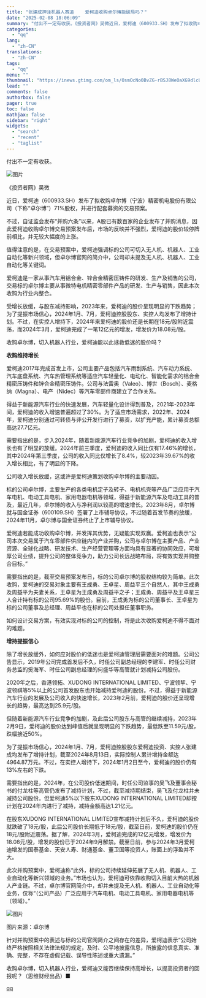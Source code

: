```yaml
---
title: "张建成押注机器人赛道    爱柯迪收购卓尔博能破局吗？"
date: "2025-02-08 18:06:09"
summary: "付出不一定有收获。《投资者网》吴微近日，爱柯迪（600933.SH）发布了拟收购卓尔博（宁波）精密机..."
categories:
  - "qq"
lang:
  - "zh-CN"
translations:
  - "zh-CN"
tags:
  - "qq"
menu: ""
thumbnail: "https://inews.gtimg.com/om_ls/OsmOcNo0BvZG-rBSJ8WeOaXG9dlcUf9URKFPKuv8Dysy4AA_640360/0"
lead: ""
comments: false
authorbox: false
pager: true
toc: false
mathjax: false
sidebar: "right"
widgets:
  - "search"
  - "recent"
  - "taglist"
---
```


付出不一定有收获。

![图片](https://inews.gtimg.com/om_bt/OWSRpuuYw1Rf-1W7-he9ElivqeozJHKz4bsowsun96AdsAA/1000)

《投资者网》吴微

近日，爱柯迪（600933.SH）发布了拟收购卓尔博（宁波）精密机电股份有限公司（下称“卓尔博”）71%股权，并进行配套募资的交易预案。

不过，自证监会发布“并购六条”以来，A股已有数百家的企业发布了并购消息，因此爱柯迪收购卓尔博交易预案发布后，市场的反映并不强烈，爱柯迪的股价较停牌前相比，并无较大幅度的上涨。

值得注意的是，在交易预案中，爱柯迪强调标的公司可切入无人机、机器人、工业自动化等新兴领域，但卓尔博官网的简介中，公司却未提及无人机、机器人、工业自动化等关键词。

爱柯迪是一家从事汽车用铝合金、锌合金精密压铸件的研发、生产及销售的公司，交易标的卓尔博主要从事微特电机精密零部件产品的研发、生产与销售，因此本次收购为行业内整合。

受增长放缓，与股东减持影响，2023年来，爱柯迪的股价呈现明显的下跌趋势；为了提振市场信心，2024年1月、7月，爱柯迪控股股东、实控人均发布了增持计划。不过，在实控人增持下，2024年来爱柯迪的股价还是长期在18元/股附近震荡，而2024年3月，爱柯迪完成了一笔12亿元的增发，增发价为18.08元/股。

收购卓尔博，切入机器人行业，爱柯迪能以此拯救低迷的股价吗？

**收购维持增长**

爱柯迪2017年完成首发上市，公司主要产品包括汽车雨刮系统、汽车动力系统、汽车底盘系统、汽车热管理系统等适应汽车轻量化、电动化、智能化需求的铝合金精密压铸件和锌合金精密压铸件。公司与法雷奥（Valeo）、博世（Bosch）、麦格纳（Magna）、电产（Nidec）等汽车零部件商建立了合作关系。

得益于新能源汽车行业的快速发展，汽车轻量化设计得到普及，2021年-2023年间，爱柯迪的收入增速普遍超过了30%。为了适应市场需求，2022年、2024年，爱柯迪分别通过可转债与非公开发行进行了募资，以扩充产能，累计募资总额高达27.7亿元。

需要指出的是，步入2024年，随着新能源汽车行业竞争的加剧，爱柯迪的收入增长也有了明显的放缓。2024年前三季度，爱柯迪的收入同比仅有17.46%的增长，其中2024年第三季度，公司的收入同比仅增长了8.4%，较2023年39.67%的收入增长相比，有了明显的下降。

公司收入增长放缓，这或许是爱柯迪策划收购卓尔博的主要动因。

标的公司卓尔博，主要生产的各类电机定子及转子、电机机壳等产品广泛应用于汽车电机、电动工具电机、家用电器电机等领域，得益于新能源汽车及电动工具的普及，最近几年，卓尔博的收入与净利润以较高的增速增长。2023年8月，卓尔博就与国金证券（600109.SH）签署了上市辅导协议，不过随着首发节奏的放缓，2024年11月，卓尔博与国金证券终止了上市辅导协议。

爱柯迪若能成功收购卓尔博，并发挥其优势，无疑能实现双赢。爱柯迪也表示“公司本次交易属于汽车零部件供应链内的产业并购，公司与卓尔博在主要产品、产业资源、全球化战略、研发技术、生产经营管理等方面均具有显著的协同效应，可增厚公司业绩，提升公司的整体竞争力，助力公司长远战略布局，将有效实现并购整合目标。”

需要指出的是，截至交易预案发布日，标的公司卓尔博的股权结构较为简单。此次收购，爱柯迪的交易对象主要有王成勇、王卓星、周益平三个自然人，其中王成勇及周益平为夫妻关系，王卓星为王成勇及周益平之子；王成勇、周益平及王卓星三人合计持有标的公司95.69%的股份。目前，王成勇为标的公司董事长、王卓星为标的公司董事及总经理、周益平也在标的公司处担任董事职务。

如何设计交易方案，有效实现对标的公司的控制，将是此次收购爱柯迪不得不面对的难题。

**增持提振信心**

除了增长放缓外，如何应对股价的低迷也是爱柯迪管理层需要面对的难题。公司公告显示，2019年公司完成首发后不久，时任公司副总经理的李建军、时任公司财务总监的奚海军、时任公司副总经理的何盛华等高管就计划减持公司股份。

2020年之后，香港领拓、XUDONG INTERNATIONAL LIMITED、宁波领挈、宁波领祺等5%以上的公司首发股东也开始减持爱柯迪的股份。不过，得益于新能源汽车行业的发展及公司收入的快速增长，2023年2月前，爱柯迪的股价还呈现增长的趋势，最高达到25.9元/股。

但随着新能源汽车行业竞争的加剧，及此后公司股东与高管的继续减持，2023年2月9日，爱柯迪的股价达到峰值后就呈现明显的下跌趋势，最低跌至11.59元/股，跌幅接近50%。

为了提振市场信心，2024年1月、7月，爱柯迪控股股东爱柯迪投资、实控人张建成均发布了增持计划，截至2024年8月13日，实际控制人累计增持金额达4964.87万元。不过，在实控人增持下，2024年1月2日至今，爱柯迪的股价仍有13%左右的下跌。

需要指出的是，2024年，在公司股价低迷期间，时任公司监事的吴飞及董事会秘书的付龙柱等高管仍发布了减持计划，不过，截至减持期结束，吴飞及付龙柱并未减持公司股份。但爱柯迪5%以下股东XUDONG INTERNATIONAL LIMITED却按计划在2024年内进行了减持，减持金额高达1.21亿元。

在股东XUDONG INTERNATIONAL LIMITED宣布减持计划后不久，爱柯迪的股价就跌破了18元/股，此后公司股价长期低于18元/股，截至日前，爱柯迪的股价仍在18元/股附近震荡。据了解，2024年3月，爱柯迪完成的12亿元增发，增发价为18.08元/股，增发的股份已于2024年9月解禁。截至日前，参与2024年3月爱柯迪增发的国泰基金、天安人寿、财通基金、董卫国等投资人，账面上的浮盈并不大。

此次并购预案中，爱柯迪称“此外，标的公司持续延伸拓展了无人机、机器人、工业自动化等新兴领域的业务。”市场也认为，爱柯迪可依靠收购切入目前大热的机器人产业链。不过，卓尔博官网简介中，却并未提及无人机、机器人、工业自动化等业务，仅称“（公司产品）广泛应用于汽车电机、电动工具电机、家用电器电机等（领域）。”

![图片](https://inews.gtimg.com/om_bt/OeY_Ap51sTebXsqaq5MJR0s-yGDy7YN1jMQQEbjJrezxoAA/641)

图片来源：卓尔博

针对并购预案中的表述与标的公司官网简介之间存在的差异，爱柯迪表示“公司始终严格按照相关法律法规的规定，及时、公平地披露信息，所披露的信息真实、准确、完整，不存在虚假记载、误导性陈述或重大遗漏。”

收购卓尔博，切入机器人行业，爱柯迪又能否继续保持高增长，以提高投资者的回报呢？（思维财经出品）■

[qq](https://new.qq.com/rain/a/20250208A06WFK00)
